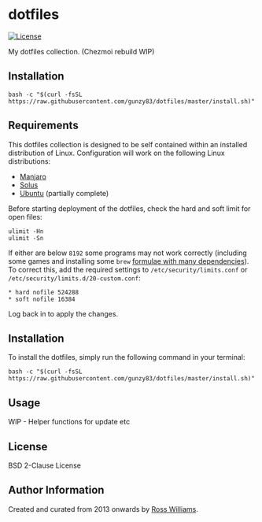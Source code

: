 dotfiles
========

[![License](https://img.shields.io/badge/License-BSD%202--Clause-brightgreen.svg?style=flat-square)](LICENSE)

My dotfiles collection. (Chezmoi rebuild WIP)

Installation
------------

```shell
bash -c "$(curl -fsSL https://raw.githubusercontent.com/gunzy83/dotfiles/master/install.sh)"
```

Requirements
------------

This dotfiles collection is designed to be self contained within an installed distribution of Linux. Configuration will work on the following Linux distributions:

* [Manjaro](https://manjaro.org/)
* [Solus](https://getsol.us/home/)
* [Ubuntu](https://ubuntu.com/) (partially complete)

Before starting deployment of the dotfiles, check the hard and soft limit for open files:

```shell
ulimit -Hn
ulimit -Sn
```

If either are below `8192` some programs may not work correctly (including some games and installing some `brew` [formulae with many dependencies](https://github.com/Homebrew/brew/issues/9120)). To correct this, add the required settings to `/etc/security/limits.conf` or `/etc/security/limits.d/20-custom.conf`:

```shell
* hard nofile 524288
* soft nofile 16384
```

Log back in to apply the changes.

Installation
------------

To install the dotfiles, simply run the following command in your terminal:

```shell
bash -c "$(curl -fsSL https://raw.githubusercontent.com/gunzy83/dotfiles/master/install.sh)"
```

Usage
-----

WIP - Helper functions for update etc

License
-------

BSD 2-Clause License

Author Information
------------------

Created and curated from 2013 onwards by [Ross Williams](http://rosswilliams.id.au/).
